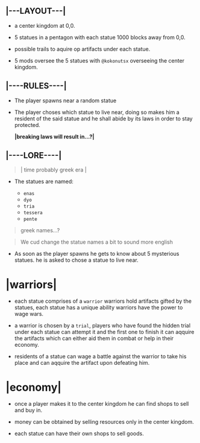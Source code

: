 ## |---LAYOUT---|

- a center kingdom at 0,0.

- 5 statues in a pentagon
  with each statue 1000
  blocks away from 0,0.

- possible trails to aquire
  op artifacts under each
  statue.

- 5 mods oversee the 5 statues
  with `@kokonutsx` overseeing
  the center kingdom.

## |----RULES----|

- The player spawns near a random
  statue

- The player choses which statue
  to live near, doing so makes
  him a resident of the said statue
  and he shall abide by its laws
  in order to stay protected.

  **|breaking laws will result in...?|**

## |----LORE----|

> | time probably greek era |

- The statues are named:

  - `enas`
  - `dyo`
  - `tria`
  - `tessera`
  - `pente`

> greek names...?

> We cud change the statue names
> a bit to sound more english

- As soon as the player spawns
  he gets to know about 5 mysterious
  statues. he is asked to chose a statue
  to live near.

# |warriors|

- each statue comprises of a `warrior`
  warriors hold artifacts gifted by the
  statues, each statue has a unique ability
  warriors have the power to wage wars.

- a warrior is chosen by a `trial`,
  players who have found the hidden trial
  under each statue can attempt it and the
  first one to finish it can aqquire the artifacts
  which can either aid them in combat or help in
  their economy.

- residents of a statue can wage a battle against
  the warrior to take his place and can aqquire the
  artifact upon defeating him.

# |economy|

- once a player makes it to the center kingdom
  he can find shops to sell and buy in.

- money can be obtained by selling resources only
  in the center kingdom.

- each statue can have their own shops to sell goods.
